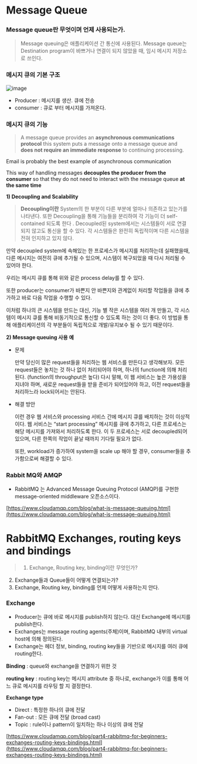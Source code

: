 # Message Queue

### Message queue란 무엇이며 언제 사용되는가.

> Message queuing은 애플리케이션 간 통신에 사용된다.
Message queue는 Destination program이 바쁘거나 연결이 되지 않았을 때, 임시 메시지 저장소로 쓰인다.
> 

### 메시지 큐의 기본 구조
![image](https://user-images.githubusercontent.com/47748246/149721425-7f952f4a-c55b-4864-a4d6-7fe4a1dfd4cf.png)

- Producer : 메시지를 생산. 큐에 전송
- consumer : 큐로 부터 메시지를 가져온다.

### 메시지 큐의 기능

> A message queue provides an **asynchronous communications protocol**
this system puts a message onto a message queue and **does not require an immediate response** to continuing processing.

Email is probably the best example of asynchronous communication

This way of handling messages **decouples the producer from the consumer** so that they do not need to interact with the message queue **at the same time**
> 

**1) Decoupling and Scalability**

> **Decoupling이란** System의 한 부분이 다른 부분에 얼마나 의존하고 있는가를 나타낸다. 
또한 Decoupling을 통해 기능들을 분리하여 각 기능이 더 self-contained 되도록 한다 .
Decoupled된 system에서는 시스템들이 서로 연결되지 않고도 통신을 할 수 있다. 각 시스템들은 완전히 독립적이며 다른 시스템을 전혀 인지하고 있지 않다.
> 

만약 decoupled system에 속해있는 한 프로세스가 메시지를 처리하는데 실패했을때, 다른 메시지는 여전히 큐에 추가될 수 있으며, 시스템이 복구되었을 때 다시 처리될 수 있어야 한다. 

우리는 메시지 큐를 통해 위와 같은 process delay를 할 수 있다. 

또한 producer는 consumer가 바쁜지 안 바쁜지와 관계없이 처리할 작업들을 큐에 추가하고 바로 다음 작업을 수행할 수 있다. 

이처럼 하나의 큰 시스템을 만드는 대신, 기능 별 작은 시스템을 여러 개 만들고, 각 시스템이 메시지 큐를 통해 비동기적으로 통신할 수 있도록 하는 것이 더 좋다. 이 방법을 통해 애플리케이션의 각 부분들이 독립적으로 개발/유지보수 될 수 있기 때문이다. 

**2) Message queuing  사용 예**

- 문제
    
    만약 당신이 많은 request들을 처리하는 웹 서비스를 만든다고 생각해보자. 모든 request들은 놓치는 것 하나 없이 처리되어야 하며, 하나의 function에 의해 처리된다. (function의 throughput은 높다) 다시 말해, 이 웹 서비스는 높은 가용성을 지녀야 하며, 새로운 request들을 받을 준비가 되어있어야 하고, 이전 request들을 처리하느라 lock되어서는 안된다. 
    

- 해결 방안
    
    이런 경우 웹 서비스와 processing 서비스 간에 메시지 큐를 배치하는 것이 이상적이다. 웹 서비스는 “start processing” 메시지를 큐에 추가하고, 다른 프로세스는 해당 메시지를 가져와서 처리하도록 한다. 이 두 프로세스는 서로 decoupled되어 있으며, 다른 한쪽의 작업이 끝날 때까지 기다릴 필요가 없다. 
    
    또한, workload가 증가하여 system을 scale up 해야 할 경우, consumer들을 추가함으로써 해결할 수 있다. 
    

### Rabbit MQ와 AMQP

- RabbitMQ 는 Advanced Message Queuing Protocol (AMQP)를 구현한 message-oriented middleware 오픈소스이다.

[https://www.cloudamqp.com/blog/what-is-message-queuing.html](https://www.cloudamqp.com/blog/what-is-message-queuing.html)


# RabbitMQ Exchanges, routing keys and bindings

> 1. Exchange, Routing key, binding이란 무엇인가?
2. Exchange들과 Queue들이 어떻게 연결되는가?
3. Exchange, Routing key, binding를 언제 어떻게 사용하는지 안다.
> 

### Exchange

- Producer는 큐에 바로 메시지를 publish하지 않는다. 대신 Exchange에 메시지를 publish한다.
- Exchanges는 message routing agents(주체)이며, RabbitMQ 내부의 virtual host에 의해 정의된다.
- Exchange는 헤더 정보, binding, routing key들을 기반으로 메시지를 여러 큐에 routing한다.

**Binding** : queue와 exchange을 연결하기 위한 것

**routing key** : routing key는 메시지 attribute 중 하나로, exchange가 이를 통해 어느 큐로 메시지를 라우팅 할 지 결정한다. 

**Exchange type**

- Direct : 특정한 하나의 큐에 전달
- Fan-out : 모든 큐에 전달 (broad cast)
- Topic : rule이나 pattern이 일치하는 하나 이상의 큐에 전달

[https://www.cloudamqp.com/blog/part4-rabbitmq-for-beginners-exchanges-routing-keys-bindings.html](https://www.cloudamqp.com/blog/part4-rabbitmq-for-beginners-exchanges-routing-keys-bindings.html)
